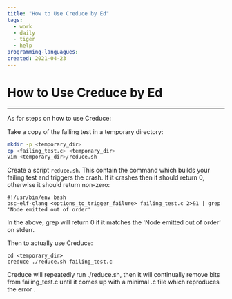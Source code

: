 ```yaml
---
title: "How to Use Creduce by Ed"
tags:
  - work
  - daily
  - tiger
  - help
programming-languagues:
created: 2021-04-23
---
```

# How to Use Creduce by Ed
---
As for steps on how to use Creduce:

Take a copy of the failing test in a temporary directory:

```bash
mkdir -p <temporary_dir>
cp <failing_test.c> <temporary_dir>
vim <temporary_dir>/reduce.sh
```

Create a script `reduce.sh`. This contain the command which builds your failing test and triggers the crash. If it crashes then it should return 0, otherwise it should return non-zero:

```
#!/usr/bin/env bash
bsc-elf-clang <options_to_trigger_failure> failing_test.c 2>&1 | grep 'Node emitted out of order'
```

In the above, grep will return 0 if it matches the 'Node emitted out of order' on stderr.

Then to actually use Creduce:

```
cd <temporary_dir>
creduce ./reduce.sh failing_test.c

```

Creduce will repeatedly run ./reduce.sh, then it will continually remove bits from failing_test.c until it comes up with a minimal .c file which reproduces the error .